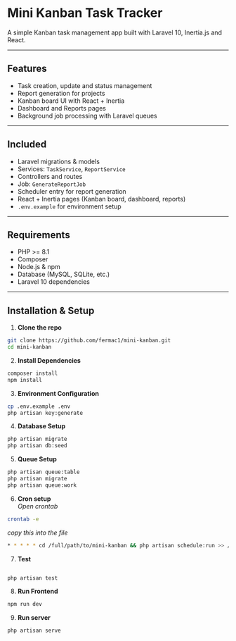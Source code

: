 # Mini Kanban Task Tracker

A simple Kanban task management app built with Laravel 10, Inertia.js and React.

---

## Features

- Task creation, update and status management
- Report generation for projects 
- Kanban board UI with React + Inertia
- Dashboard and Reports pages
- Background job processing with Laravel queues

---

## Included

- Laravel migrations & models
- Services: `TaskService`, `ReportService`
- Controllers and routes
- Job: `GenerateReportJob`
- Scheduler entry for report generation
- React + Inertia pages (Kanban board, dashboard, reports)
- `.env.example` for environment setup


---

## Requirements

- PHP >= 8.1
- Composer
- Node.js & npm
- Database (MySQL, SQLite, etc.)
- Laravel 10 dependencies

---

## Installation & Setup

1. **Clone the repo**

```bash
git clone https://github.com/fermac1/mini-kanban.git
cd mini-kanban

```
2. **Install Dependencies**

```bash
composer install
npm install
```
3. **Environment Configuration**

```bash
cp .env.example .env
php artisan key:generate
```

4. **Database Setup**

```bash
php artisan migrate
php artisan db:seed

```
5. **Queue Setup**

```bash
php artisan queue:table
php artisan migrate
php artisan queue:work

```
6. **Cron setup** <br>
*Open crontab*
```bash
crontab -e
```
*copy this into the file*
```bash
* * * * * cd /full/path/to/mini-kanban && php artisan schedule:run >> /dev/null 2>&1

```

7. **Test**

```bash

php artisan test
```
8. **Run Frontend**

```bash
npm run dev
```

9. **Run server**

```bash
php artisan serve
```
